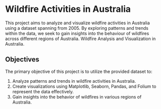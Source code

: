 # Wildfire Activities in Australia
This project aims to analyze and visualize wildfire activities in Australia using a dataset spanning from 2005. By exploring patterns and trends within the data, we seek to gain insights into the behaviour of wildfires across different regions of Australia. Wildfire Analysis and Visualization in Australia.

## Objectives

The primary objective of this project is to utilize the provided dataset to:

1. Analyze patterns and trends in wildfire activities in Australia.
2. Create visualizations using Matplotlib, Seaborn, Pandas, and Folium to represent the data effectively.
3. Gain insights into the behavior of wildfires in various regions of Australia.

